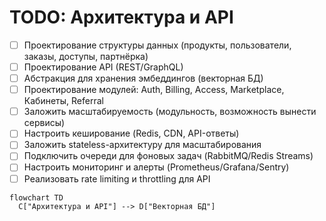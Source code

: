 # TODO: Архитектура и API

- [ ] Проектирование структуры данных (продукты, пользователи, заказы, доступы, партнёрка)
- [ ] Проектирование API (REST/GraphQL)
- [ ] Абстракция для хранения эмбеддингов (векторная БД)
- [ ] Проектирование модулей: Auth, Billing, Access, Marketplace, Кабинеты, Referral
- [ ] Заложить масштабируемость (модульность, возможность вынести сервисы)
- [ ] Настроить кеширование (Redis, CDN, API-ответы)
- [ ] Заложить stateless-архитектуру для масштабирования
- [ ] Подключить очереди для фоновых задач (RabbitMQ/Redis Streams)
- [ ] Настроить мониторинг и алерты (Prometheus/Grafana/Sentry)
- [ ] Реализовать rate limiting и throttling для API

```mermaid
flowchart TD
  C["Архитектура и API"] --> D["Векторная БД"]
```
 